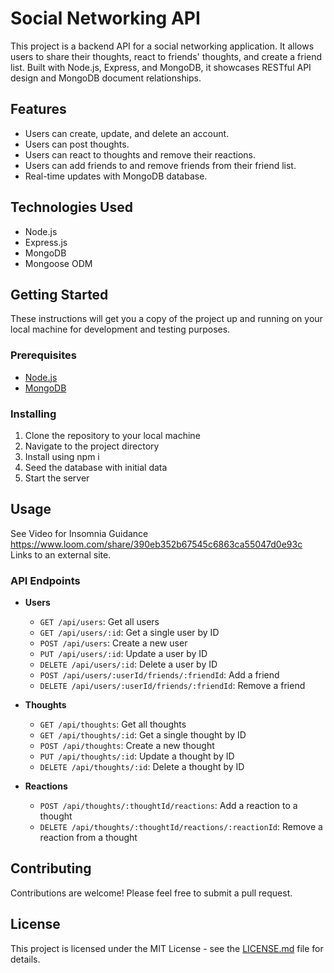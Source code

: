 # Social Networking API

This project is a backend API for a social networking application. It allows users to share their thoughts, react to friends' thoughts, and create a friend list. Built with Node.js, Express, and MongoDB, it showcases RESTful API design and MongoDB document relationships.

## Features

- Users can create, update, and delete an account.
- Users can post thoughts.
- Users can react to thoughts and remove their reactions.
- Users can add friends to and remove friends from their friend list.
- Real-time updates with MongoDB database.

## Technologies Used

- Node.js
- Express.js
- MongoDB
- Mongoose ODM

## Getting Started

These instructions will get you a copy of the project up and running on your local machine for development and testing purposes.

### Prerequisites

- [Node.js](https://nodejs.org/en/download/)
- [MongoDB](https://www.mongodb.com/try/download/community)

### Installing

1. Clone the repository to your local machine
2. Navigate to the project directory
3. Install using npm i
4. Seed the database with initial data 
5. Start the server


## Usage

See Video for Insomnia Guidance
https://www.loom.com/share/390eb352b67545c6863ca55047d0e93c Links to an external site.

### API Endpoints

- **Users**
  - `GET /api/users`: Get all users
  - `GET /api/users/:id`: Get a single user by ID
  - `POST /api/users`: Create a new user
  - `PUT /api/users/:id`: Update a user by ID
  - `DELETE /api/users/:id`: Delete a user by ID
  - `POST /api/users/:userId/friends/:friendId`: Add a friend
  - `DELETE /api/users/:userId/friends/:friendId`: Remove a friend

- **Thoughts**
  - `GET /api/thoughts`: Get all thoughts
  - `GET /api/thoughts/:id`: Get a single thought by ID
  - `POST /api/thoughts`: Create a new thought
  - `PUT /api/thoughts/:id`: Update a thought by ID
  - `DELETE /api/thoughts/:id`: Delete a thought by ID

- **Reactions**
  - `POST /api/thoughts/:thoughtId/reactions`: Add a reaction to a thought
  - `DELETE /api/thoughts/:thoughtId/reactions/:reactionId`: Remove a reaction from a thought

## Contributing

Contributions are welcome! Please feel free to submit a pull request.

## License

This project is licensed under the MIT License - see the [LICENSE.md](LICENSE.md) file for details.


